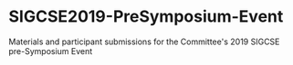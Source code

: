 # SIGCSE2019-PreSymposium-Event
Materials and participant submissions for the Committee's 2019 SIGCSE pre-Symposium Event
